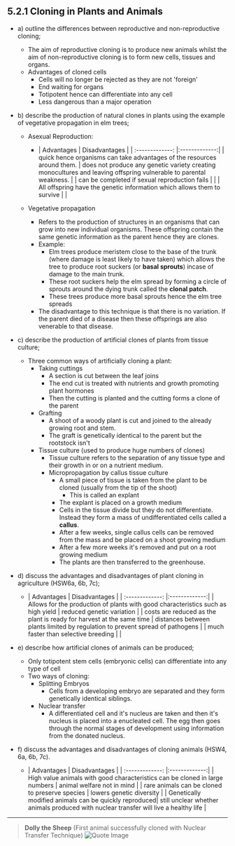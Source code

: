 5.2.1 Cloning in Plants and Animals
---

* a) outline the differences between reproductive and non-reproductive cloning;
	* The aim of reproductive cloning is to produce new animals whilst the aim of non-reproductive cloning is to form new cells, tissues and organs.
	*  Advantages of cloned cells
		* Cells will no longer be rejected as they are not 'foreign'
		* End waiting for organs
		* Totipotent hence can differentiate into any cell
		* Less dangerous than a major operation
	

* b) describe the production of natural clones in plants using the example of vegetative propagation in elm trees;
	* Asexual Reproduction:
		* 	| Advantages        | Disadvantages  |
| :-------------: |:-------------:|
| quick hence organisms can take advantages of the resources around them. | does not produce any genetic variety creating monocultures and leaving offspring vulnerable to parental weakness. |
| can be completed if sexual reproduction fails | |
| All offspring have the genetic information which allows them to survive | |

	* Vegetative propagation
		* Refers to the production of structures in an organisms that can grow into new individual organisms. These offspring contain the same genetic information as the parent hence they are clones. 
		* Example:
			* Elm trees produce meristem close to the base of the trunk (where damage is least likely to have taken)
 which allows the tree to produce root suckers (or **basal sprouts**) incase of damage to the main trunk.
 			* These root suckers help the elm spread by forming a circle of sprouts around the dying trunk called the **clonal patch**. 
 			* These trees produce more basal sprouts hence the elm tree spreads
 		* The disadvantage to this technique is that there is no variation. If the parent died of a disease then these offsprings are also venerable to that disease.
* c) describe the production of artificial clones of plants from tissue culture;
	* Three common ways of artificially cloning a plant:
		* Taking cuttings
			* A section is cut between the leaf joins
			* The end cut is treated with nutrients and growth promoting plant hormones 
			* Then the cutting is planted and the cutting forms a clone of the parent
		* Grafting
			* A shoot of a woody plant is cut and joined to the already growing root and stem.
			* The graft is genetically identical to the parent but the rootstock isn't
		* Tissue culture (used to produce huge numbers of clones)
			* Tissue culture refers to the separation of any tissue type and their growth in or on a nutrient medium.
			* Micropropagation by callus tissue culture
				* A small piece of tissue is taken from the plant to be cloned (usually from the tip of the shoot)
					* This is called an explant
				* The explant is placed on a growth medium
				* Cells in the tissue divide but they do not differentiate. Instead they form a mass of undifferentiated cells called a **callus**.
				* After a few weeks, single callus cells can be removed from the mass and be placed on a shoot growing medium
				* After a few more weeks it's removed and put on a root growing medium
				* The plants are then transferred to the greenhouse.
				

* d) discuss the advantages and disadvantages of plant cloning in agriculture (HSW6a, 6b, 7c);
	* 	| Advantages        | Disadvantages  |
| :-------------: |:-------------:|
| Allows for the production of plants with good characteristics such as high yield  | reduced genetic variation |
| costs are reduced as the plant is ready for harvest at the same time | distances between plants limited by regulation to prevent spread of pathogens |
| much faster than selective breeding | |


* e) describe how artificial clones of animals can be produced;
	* Only totipotent stem cells (embryonic cells) can differentiate into any type of cell
	* Two ways of cloning:
		* Splitting Embryos
			* Cells from a developing embryo are separated and they form genetically identical siblings.
		* Nuclear transfer
			* A differentiated cell and it's nucleus are taken and then it's nucleus is placed into a enucleated cell. The egg then goes through the normal stages of development using information from the donated nucleus.

* f) discuss the advantages and disadvantages of cloning animals (HSW4, 6a, 6b, 7c).
	* 	| Advantages        | Disadvantages  |
| :-------------: |:-------------:|
| High value animals with good characteristics can be cloned in large numbers  | animal welfare not in mind |
| rare animals can be cloned to preserve species | lowers genetic diversity |
| Genetically modified animals can be quickly reproduced| still unclear whether animals produced with nuclear transfer will live a healthy life |

___
> **Dolly the Sheep** (First animal successfully cloned with Nuclear Transfer Technique)
>![Quote Image](https://s3.amazonaws.com/f.cl.ly/items/2w1X1r393p3I033L450I/features_322.jpg)